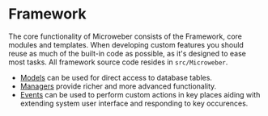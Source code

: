 # Framework

The core functionality of Microweber consists of the Framework, core modules and templates.
When developing custom features you should reuse as much of the built-in code as possible, as it's designed to ease most tasks.
All framework source code resides in `src/Microweber`.

* [Models](framework_models.md) can be used for direct access to database tables.
* [Managers](framework_managers.md) provide richer and more advanced functionality.
* [Events](framework_events.md) can be used to perform custom actions in key places aiding with extending system user interface and responding to key occurences.